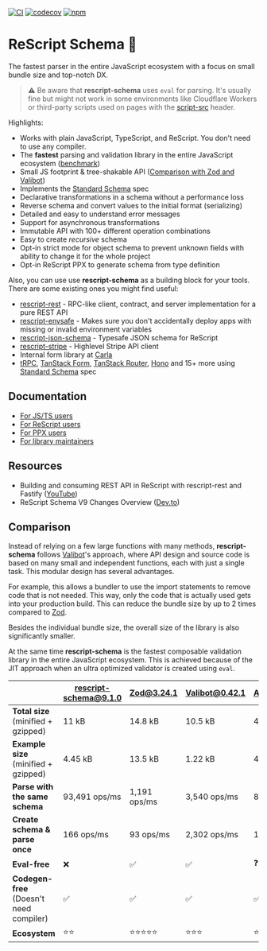 [![CI](https://github.com/DZakh/rescript-schema/actions/workflows/ci.yml/badge.svg)](https://github.com/DZakh/rescript-schema/actions/workflows/ci.yml)
[![codecov](https://codecov.io/gh/DZakh/rescript-schema/branch/main/graph/badge.svg?token=40G6YKKD6J)](https://codecov.io/gh/DZakh/rescript-schema)
[![npm](https://img.shields.io/npm/dm/rescript-schema)](https://www.npmjs.com/package/rescript-schema)

# ReScript Schema 🧬

The fastest parser in the entire JavaScript ecosystem with a focus on small bundle size and top-notch DX.

> ⚠️ Be aware that **rescript-schema** uses `eval` for parsing. It's usually fine but might not work in some environments like Cloudflare Workers or third-party scripts used on pages with the [script-src](https://developer.mozilla.org/en-US/docs/Web/HTTP/Headers/Content-Security-Policy/script-src) header.

Highlights:

- Works with plain JavaScript, TypeScript, and ReScript. You don't need to use any compiler.
- The **fastest** parsing and validation library in the entire JavaScript ecosystem ([benchmark](https://moltar.github.io/typescript-runtime-type-benchmarks/))
- Small JS footprint & tree-shakable API ([Comparison with Zod and Valibot](#comparison))
- Implements the [Standard Schema](https://standardschema.dev/) spec
- Declarative transformations in a schema without a performance loss
- Reverse schema and convert values to the initial format (serializing)
- Detailed and easy to understand error messages
- Support for asynchronous transformations
- Immutable API with 100+ different operation combinations
- Easy to create _recursive_ schema
- Opt-in strict mode for object schema to prevent unknown fields with ability to change it for the whole project
- Opt-in ReScript PPX to generate schema from type definition

Also, you can use use **rescript-schema** as a building block for your tools. There are some existing ones you might find useful:

- [rescript-rest](https://github.com/DZakh/rescript-rest) - RPC-like client, contract, and server implementation for a pure REST API
- [rescript-envsafe](https://github.com/DZakh/rescript-envsafe) - Makes sure you don't accidentally deploy apps with missing or invalid environment variables
- [rescript-json-schema](https://github.com/DZakh/rescript-json-schema) - Typesafe JSON schema for ReScript
- [rescript-stripe](https://github.com/enviodev/rescript-stripe) - Highlevel Stripe API client
- Internal form library at [Carla](https://www.carla.se/)
- [tRPC](https://trpc.io/), [TanStack Form](https://tanstack.com/form), [TanStack Router](https://tanstack.com/router), [Hono](https://hono.dev/) and 15+ more using [Standard Schema](https://standardschema.dev/) spec

## Documentation

- [For JS/TS users](/docs/js-usage.md)
- [For ReScript users](/docs/rescript-usage.md)
- [For PPX users](/packages/rescript-schema-ppx/README.md)
- [For library maintainers](/docs/integration-guide.md)

## Resources

- Building and consuming REST API in ReScript with rescript-rest and Fastify ([YouTube](https://youtu.be/37FY6a-zY20?si=72zT8Gecs5vmDPlD))
- ReScript Schema V9 Changes Overview ([Dev.to](https://dev.to/dzakh/rescript-schema-v9-zod-like-library-to-the-next-level-1dn6))

## Comparison

Instead of relying on a few large functions with many methods, **rescript-schema** follows [Valibot](https://github.com/fabian-hiller/valibot)'s approach, where API design and source code is based on many small and independent functions, each with just a single task. This modular design has several advantages.

For example, this allows a bundler to use the import statements to remove code that is not needed. This way, only the code that is actually used gets into your production build. This can reduce the bundle size by up to 2 times compared to [Zod](https://github.com/colinhacks/zod).

Besides the individual bundle size, the overall size of the library is also significantly smaller.

At the same time **rescript-schema** is the fastest composable validation library in the entire JavaScript ecosystem. This is achieved because of the JIT approach when an ultra optimized validator is created using `eval`.

|                                          | rescript-schema@9.1.0 | Zod@3.24.1      | Valibot@0.42.1 | ArkType@2.0.4 |
| ---------------------------------------- | --------------------- | --------------- | -------------- | ------------- |
| **Total size** (minified + gzipped)      | 11 kB                 | 14.8 kB         | 10.5 kB        | 40.8 kB       |
| **Example size** (minified + gzipped)    | 4.45 kB               | 13.5 kB         | 1.22 kB        | 40.7 kB       |
| **Parse with the same schema**           | 93,491 ops/ms         | 1,191 ops/ms    | 3,540 ops/ms   | 84,772 ops/ms |
| **Create schema & parse once**           | 166 ops/ms            | 93 ops/ms       | 2,302 ops/ms   | 13 ops/ms     |
| **Eval-free**                            | ❌                    | ✅              | ✅             | ❓            |
| **Codegen-free** (Doesn't need compiler) | ✅                    | ✅              | ✅             | ✅            |
| **Ecosystem**                            | ⭐️⭐️                | ⭐️⭐️⭐️⭐️⭐️ | ⭐️⭐️⭐️      | ⭐️⭐️        |
